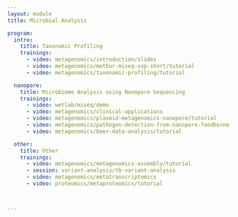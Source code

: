 ```yaml
---
layout: module
title: Microbial Analysis

program:
  intro:
    title: Taxonomic Profiling
    trainings:
      - video: metagenomics/introduction/slides
      - video: metagenomics/mothur-miseq-sop-short/tutorial
      - video: metagenomics/taxonomic-profiling/tutorial

  nanopore:
    title: Microbiome Analysis using Nanopore Sequencing
    trainings:
      - video: wetlab/miseq/demo
      - video: metagenomics/clinical-applications
      - video: metagenomics/plasmid-metagenomics-nanopore/tutorial
      - video: metagenomics/pathogen-detection-from-nanopore-foodborne-data/tutorial
      - video: metagenomics/beer-data-analysis/tutorial

  other:
    title: Other
    trainings:
      - video: metagenomics/metagenomics-assembly/tutorial
      - session: variant-analysis/tb-variant-analysis
      - video: metagenomics/metatranscriptomics
      - video: proteomics/metaproteomics/tutorial



---
```


